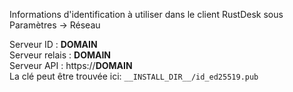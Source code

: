 Informations d'identification à utiliser dans le client RustDesk sous Paramètres -> Réseau

Serveur ID : __DOMAIN__  
Serveur relais : __DOMAIN__  
Serveur API : https://__DOMAIN__  
La clé peut être trouvée ici: `__INSTALL_DIR__/id_ed25519.pub`
